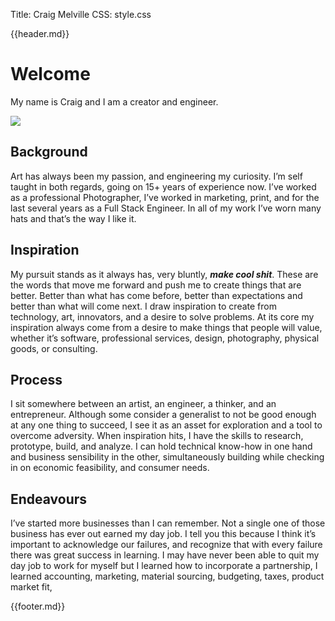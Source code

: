 Title: Craig Melville
CSS: style.css

{{header.md}}

# Welcome

My name is Craig and I am a creator and engineer.

![](./images/profile.webp)

## Background

Art has always been my passion, and engineering my curiosity. I’m self taught in both regards, going on 15+ years of experience now. I’ve worked as a professional Photographer, I’ve worked in marketing, print, and for the last several years as a Full Stack Engineer. In all of my work I’ve worn many hats and that’s the way I like it.

## Inspiration

My pursuit stands as it always has, very bluntly, **_make cool shit_**. These are the words that move me forward and push me to create things that are better. Better than what has come before, better than expectations and better than what will come next. I draw inspiration to create from technology, art, innovators, and a desire to solve problems. At its core my inspiration always come from a desire to make things that people will value, whether it’s software, professional services, design, photography, physical goods, or consulting.

## Process

I sit somewhere between an artist, an engineer, a thinker, and an entrepreneur. Although some consider a generalist to not be good enough at any one thing to succeed, I see it as an asset for exploration and a tool to overcome adversity. When inspiration hits, I have the skills to research, prototype, build, and analyze. I can hold technical know-how in one hand and business sensibility in the other, simultaneously building while checking in on economic feasibility, and consumer needs.

## Endeavours

I’ve started more businesses than I can remember. Not a single one of those business has ever out earned my day job. I tell you this because I think it’s important to acknowledge our failures, and recognize that with every failure there was great success in learning. I may have never been able to quit my day job to work for myself but I learned how to incorporate a partnership, I learned accounting, marketing, material sourcing, budgeting, taxes, product market fit,

{{footer.md}}
